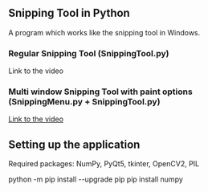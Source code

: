 ## Snipping Tool in Python
A program which works like the snipping tool in Windows.

### Regular Snipping Tool (SnippingTool.py)
Link to the video

### Multi window Snipping Tool with paint options (SnippingMenu.py + SnippingTool.py)
[Link to the video](https://www.youtube.com/watch?v=bfOPA8Onp3Q)

## Setting up the application
Required packages: NumPy, PyQt5, tkinter, OpenCV2, PIL 

python -m pip install --upgrade pip
pip install numpy